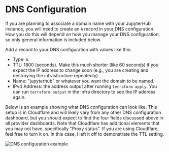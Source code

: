 # DNS Configuration

If you are planning to associate a domain name with your JupyterHub
instance, you will need to create an `A` record in your DNS
configuration. How you do this will depend on how you manage your DNS
configuration, so only general information is included below.

Add a record to your DNS configuration with values like this:
- Type: `A`.
- TTL: 1800 (seconds). Make this much shorter (like 60 seconds) if you
  expect the IP address to change soon (e.g., you are creating and
  destroying the infrastructure repeatedly).
- Name: "jupyterhub" or whatever you want the domain to be named.
- IPv4 Address: the address output after running `terraform
  apply`. You can run `terraform output` in the infra directory to see
  the IP address again.

Below is an example showing what DNS configuration can look like. This
setup is in Cloudflare and will likely vary from any other DNS
configuration dashboard, but you should expect to find the four fields
discussed above in all provider dashboards. Note that Cloudflare has
additional elements that you may not have, specifically "Proxy
status". If you are using Cloudflare, feel free to turn it on. In this
case, I left it off to demonstrate the TTL setting.

![DNS configuration
example](https://github.com/davidalber/repo-assets/blob/main/jupyterhub-aws/dns-configuration.png)
